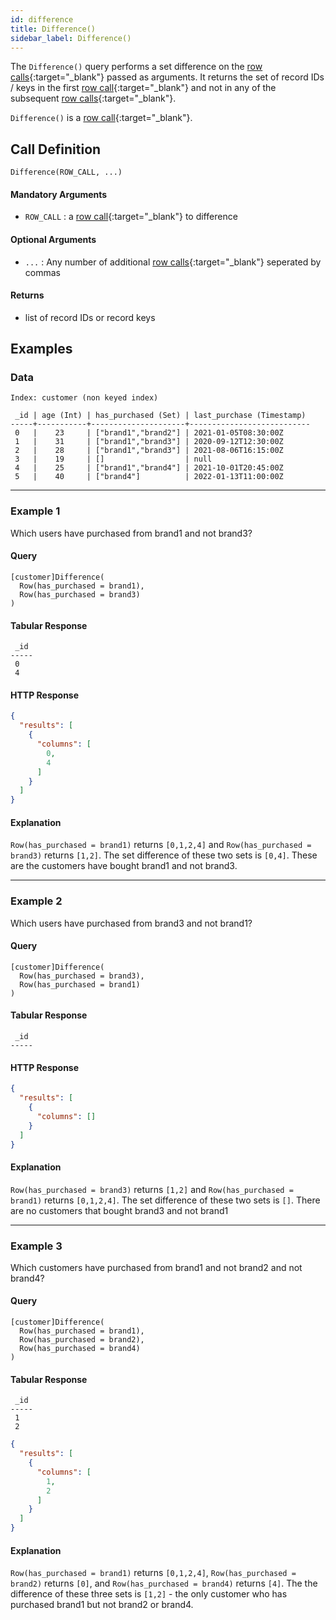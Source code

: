 ```yaml
---
id: difference
title: Difference()
sidebar_label: Difference()
---
```


The `Difference()` query performs a set difference on the [row calls](/data-querying/pql#row-calls){:target="_blank"} passed as arguments. It returns the set of record IDs / keys in the first [row call](/data-querying/pql#row-calls){:target="_blank"} and not in any of the subsequent [row calls](/data-querying/pql#row-calls){:target="_blank"}. 

`Difference()` is a [row call](/data-querying/pql#row-calls){:target="_blank"}.

## Call Definition

```pql
Difference(ROW_CALL, ...)
```

#### Mandatory Arguments
- `ROW_CALL` : a [row call](/data-querying/pql#row-calls){:target="_blank"} to difference

#### Optional Arguments
- `...` : Any number of additional [row calls](/data-querying/pql#row-calls){:target="_blank"} seperated by commas

#### Returns
- list of record IDs or record keys

## Examples
### Data
```
Index: customer (non keyed index)

 _id | age (Int) | has_purchased (Set) | last_purchase (Timestamp)
-----+-----------+---------------------+---------------------------
 0   |    23     | ["brand1","brand2"] | 2021-01-05T08:30:00Z
 1   |    31     | ["brand1","brand3"] | 2020-09-12T12:30:00Z
 2   |    28     | ["brand1","brand3"] | 2021-08-06T16:15:00Z
 3   |    19     | []                  | null
 4   |    25     | ["brand1","brand4"] | 2021-10-01T20:45:00Z
 5   |    40     | ["brand4"]          | 2022-01-13T11:00:00Z
```
-----------------------------------------------------------------------
### Example 1
Which users have purchased from brand1 and not brand3?
#### Query
```
[customer]Difference(
  Row(has_purchased = brand1), 
  Row(has_purchased = brand3)
)
```
#### Tabular Response
```
 _id
-----
 0
 4
```
#### HTTP Response
```json
{
  "results": [
    {
      "columns": [
        0,
        4
      ]
    }
  ]
}
```
#### Explanation
`Row(has_purchased = brand1)` returns `[0,1,2,4]` and `Row(has_purchased = brand3)` returns `[1,2]`. The set difference of these two sets is `[0,4]`. These are the customers have bought brand1 and not brand3.

-----------------------------------------------------------------------
### Example 2
Which users have purchased from brand3 and not brand1?
#### Query
```
[customer]Difference(
  Row(has_purchased = brand3),
  Row(has_purchased = brand1)
)
```
#### Tabular Response
```
 _id
-----
```
#### HTTP Response
```json
{
  "results": [
    {
      "columns": []
    }
  ]
}
```
#### Explanation
`Row(has_purchased = brand3)` returns `[1,2]` and `Row(has_purchased = brand1)` returns `[0,1,2,4]`. The set difference of these two sets is `[]`. There are no customers that bought brand3 and not brand1

-----------------------------------------------------------------------
### Example 3
Which customers have purchased from brand1 and not brand2 and not brand4?

#### Query
```
[customer]Difference(
  Row(has_purchased = brand1),
  Row(has_purchased = brand2),
  Row(has_purchased = brand4)
)
```

#### Tabular Response
```
 _id
-----
 1
 2
```

```json
{
  "results": [
    {
      "columns": [
        1,
        2
      ]
    }
  ]
}
```
#### Explanation
`Row(has_purchased = brand1)` returns `[0,1,2,4]`, `Row(has_purchased = brand2)` returns `[0]`, and `Row(has_purchased = brand4)` returns `[4]`. The the difference of these three sets is `[1,2]` - the only customer who has purchased brand1 but not brand2 or brand4.
